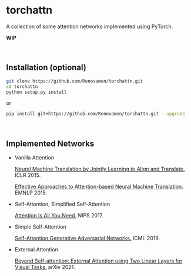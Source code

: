 # torchattn

A collection of some attention networks implemented using PyTorch.

**WIP**


&nbsp;

## Installation (optional)

```bash
git clone https://github.com/Renovamen/torchattn.git
cd torchattn
python setup.py install
```

or

```bash
pip install git+https://github.com/Renovamen/torchattn.git --upgrade
```


&nbsp;

## Implemented Networks

- Vanilla Attention

  [Neural Machine Translation by Jointly Learning to Align and Translate.](https://arxiv.org/abs/1409.0473) ICLR 2015.

  [Effective Approaches to Attention-based Neural Machine Translation.](https://arxiv.org/abs/1508.04025) EMNLP 2015.

- Self-Attention, Simplified Self-Attention

  [Attention Is All You Need.](https://arxiv.org/abs/1706.03762) NIPS 2017.

- Simple Self-Attention

  [Self-Attention Generative Adversarial Networks.](https://arxiv.org/abs/1805.08318) ICML 2019.

- External Attention

  [Beyond Self-attention: External Attention using Two Linear Layers for Visual Tasks.](https://arxiv.org/abs/2105.02358) arXiv 2021.
